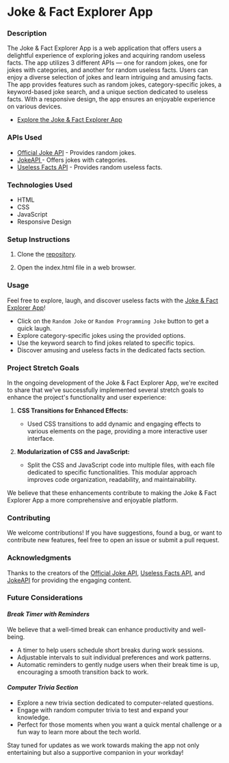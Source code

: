 # Joke & Fact Explorer App

### Description
The Joke & Fact Explorer App is a web application that offers users a delightful experience of exploring jokes and acquiring random useless facts. The app utilizes 3 different APIs — one for random jokes, one for jokes with categories, and another for random useless facts. Users can enjoy a diverse selection of jokes and learn intriguing and amusing facts. The app provides features such as random jokes, category-specific jokes, a keyword-based joke search, and a unique section dedicated to useless facts. With a responsive design, the app ensures an enjoyable experience on various devices.

- [Explore the Joke & Fact Explorer App](https://anitaowen.github.io/portfolio-project/)

### APIs Used
- [Official Joke API](https://github.com/15Dkatz/official_joke_api) - Provides random jokes.
- [JokeAPI ](https://jokeapi.dev/) - Offers jokes with categories.
- [Useless Facts API](https://uselessfacts.jsph.pl/) - Provides random useless facts.

### Technologies Used
- HTML
- CSS
- JavaScript
- Responsive Design

### Setup Instructions
1. Clone the [repository](https://anitaowen.github.io/portfolio-project/).

2. Open the index.html file in a web browser.

### Usage
Feel free to explore, laugh, and discover useless facts with the [Joke & Fact Explorer App](https://anitaowen.github.io/portfolio-project/)!

- Click on the ``Random Joke`` or ``Random Programming Joke`` button to get a quick laugh.
- Explore category-specific jokes using the provided options.
- Use the keyword search to find jokes related to specific topics.
- Discover amusing and useless facts in the dedicated facts section.

### Project Stretch Goals

In the ongoing development of the Joke & Fact Explorer App, we're excited to share that we've successfully implemented several stretch goals to enhance the project's functionality and user experience:

1. **CSS Transitions for Enhanced Effects:**
   - Used CSS transitions to add dynamic and engaging effects to various elements on the page, providing a more interactive user interface.

2. **Modularization of CSS and JavaScript:**
   - Split the CSS and JavaScript code into multiple files, with each file dedicated to specific functionalities. This modular approach improves code organization, readability, and maintainability.

We believe that these enhancements contribute to making the Joke & Fact Explorer App a more comprehensive and enjoyable platform.


### Contributing
We welcome contributions! If you have suggestions, found a bug, or want to contribute new features, feel free to open an issue or submit a pull request.


### Acknowledgments
Thanks to the creators of the [Official Joke API](https://github.com/15Dkatz/official_joke_api), [Useless Facts API](https://uselessfacts.jsph.pl/), and [JokeAPI](https://jokeapi.dev/) for providing the engaging content.


### Future Considerations
#### *Break Timer with Reminders*
We believe that a well-timed break can enhance productivity and well-being.
- A timer to help users schedule short breaks during work sessions.
- Adjustable intervals to suit individual preferences and work patterns.
- Automatic reminders to gently nudge users when their break time is up, encouraging a smooth transition back to work.

#### *Computer Trivia Section*
- Explore a new trivia section dedicated to computer-related questions.
- Engage with random computer trivia to test and expand your knowledge.
- Perfect for those moments when you want a quick mental challenge or a fun way to learn more about the tech world.


Stay tuned for updates as we work towards making the app not only entertaining but also a supportive companion in your workday!

